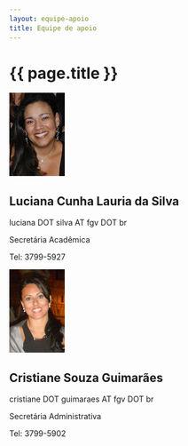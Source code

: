 ```yaml
--- 
layout: equipe-apoio 
title: Equipe de apoio 
---
```

<h1 class="headline1"> {{ page.title }} </h1>		
<div>
  <div class="person">
    <img src="/images/luciana.silva.jpg" class="equipe-apoio">
    <div class="person_info">		
      <h2>Luciana Cunha Lauria da Silva</h2>
      <p>luciana DOT silva AT fgv DOT br</p>
      <p>Secretária Acadêmica</p>
      <p>Tel: 3799-5927</p>
    </div>
  </div>
  <div class="person">
    <img src="/images/cristiane.guimaraes.jpg" class="equipe-apoio">
    <div class="person_info">
      <h2>Cristiane Souza Guimarães</h2>
      <p>cristiane DOT guimaraes AT fgv DOT br</p>
      <p>Secretária Administrativa</p>
      <p>Tel: 3799-5902</p>
    </div>
  </div>
</div>

